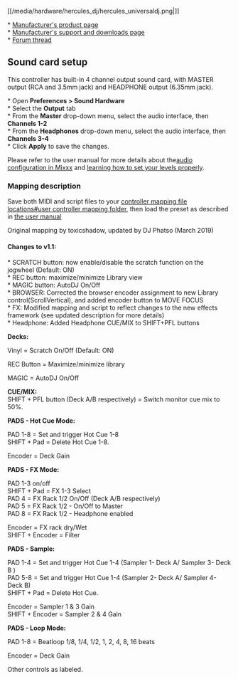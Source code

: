 [[/media/hardware/hercules_dj/hercules_universaldj.png|]]

\* [Manufacturer's product
page](https://www.hercules.com/en-us/product/universaldj/)  
\* [Manufacturer's support and downloads
page](https://support.hercules.com/en/product/universaldj-en/)  
\* [Forum
thread](https://www.mixxx.org/forums/viewtopic.php?f=7&t=8151)  

## Sound card setup

This controller has built-in 4 channel output sound card, with MASTER
output (RCA and 3.5mm jack) and HEADPHONE output (6.35mm jack).

\* Open **Preferences \> Sound Hardware**  
\* Select the **Output** tab  
\* From the **Master** drop-down menu, select the audio interface, then
**Channels 1-2**  
\* From the **Headphones** drop-down menu, select the audio interface,
then **Channels 3-4**  
\* Click **Apply** to save the changes.  

Please refer to the user manual for more details about the[audio
configuration in
Mixxx](https://mixxx.org/manual/latest/en/chapters/example_setups.html#laptop-and-external-usb-audio-interface)
and [learning how to set your levels
properly](https://mixxx.org/manual/latest/en/chapters/djing_with_mixxx.html#djing-gain-staging).

### Mapping description

Save both MIDI and script files to your [controller mapping file
locations\#user controller mapping
folder](controller-mapping-file-locations.md#user%20controller%20mapping%20folder),
then load the preset as described in [the user
manual](https://mixxx.org/manual/latest/en/chapters/controlling_mixxx.html#using-midi-hid-controllers)

Original mapping by toxicshadow, updated by DJ Phatso (March 2019)  

#### <span class="underline">Changes to v1.1:</span>

\* SCRATCH button: now enable/disable the scratch function on the
jogwheel (Default: ON)  
\* REC button: maximize/minimize Library view  
\* MAGIC button: AutoDJ On/Off  
\* BROWSER: Corrected the browser encoder assignment to new Library
control(ScrollVertical), and added encoder button to MOVE FOCUS  
\* FX: Modified mapping and script to reflect changes to the new effects
framework (see updated description for more details)  
\* Headphone: Added Headphone CUE/MIX to SHIFT+PFL buttons  

  
  
**Decks:**

Vinyl = Scratch On/Off (Default: ON)  
  
REC Button = Maximize/minimize library  
  
MAGIC = AutoDJ On/Off  
  
**CUE/MIX:**  
SHIFT + PFL button (Deck A/B respectively) = Switch monitor cue mix to
50%.  
  

**PADS - Hot Cue Mode:**  
  
PAD 1-8 = Set and trigger Hot Cue 1-8  
SHIFT + Pad = Delete Hot Cue 1-8.  
  
Encoder = Deck Gain  
  
**PADS - FX Mode:**  
  
PAD 1-3 on/off  
SHIFT + Pad = FX 1-3 Select  
PAD 4 = FX Rack 1/2 On/Off (Deck A/B respectively)  
PAD 5 = FX Rack 1/2 - On/Off to Master  
PAD 8 = FX Rack 1/2 - Headphone enabled  
  
Encoder = FX rack dry/Wet  
SHIFT + Encoder = Filter  
  
**PADS - Sample:**  
  
PAD 1-4 = Set and trigger Hot Cue 1-4 (Sampler 1- Deck A/ Sampler 3-
Deck B )  
PAD 5-8 = Set and trigger Hot Cue 1-4 (Sampler 2- Deck A/ Sampler 4-
Deck B)  
SHIFT + Pad = Delete Hot Cue.  
  
Encoder = Sampler 1 & 3 Gain  
SHIFT + Encoder = Sampler 2 & 4 Gain  
  
**PADS - Loop Mode:**  
  
PAD 1-8 = Beatloop 1/8, 1/4, 1/2, 1, 2, 4, 8, 16 beats  
  
Encoder = Deck Gain  
  
  
Other controls as labeled.
